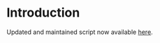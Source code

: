 # Introduction

Updated and maintained script now available [here](https://github.com/ennnbeee/Win11Accelerator).
